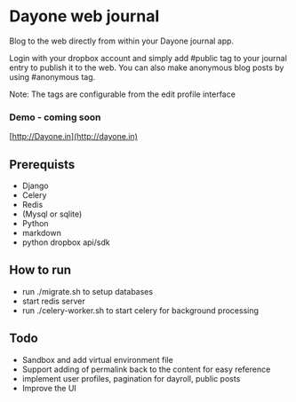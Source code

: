 Dayone web journal
==================

Blog to the web directly from within your Dayone journal app. 

Login with your dropbox account and simply add #public tag to your journal entry to publish it to the web.
You can also make anonymous blog posts by using #anonymous tag.

Note: The tags are configurable from the edit profile interface

### Demo - coming soon

[http://Dayone.in](http://dayone.in)

## Prerequists

  * Django
  * Celery
  * Redis
  * (Mysql or sqlite)
  * Python
  * markdown
  * python dropbox api/sdk

## How to run

  * run ./migrate.sh to setup databases
  * start redis server
  * run ./celery-worker.sh to start celery for background processing

## Todo

  * Sandbox and add virtual environment file
  * Support adding of permalink back to the content for easy reference
  * implement user profiles, pagination for dayroll, public posts
  * Improve the UI


